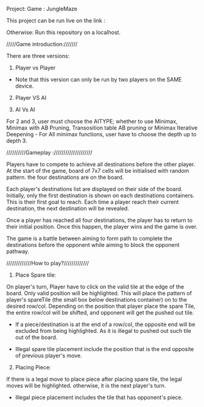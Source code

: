 Project: Game : JungleMaze

This project can be run live on the link :

Otherwise:
Run this repository on a localhost.

/////Game introduction:///////

There are three versions:
1. Player vs Player
 - Note that this version can only be run by two players on the SAME device.

2. Player VS AI

3. AI Vs AI

For 2 and 3, user must choose the AITYPE; whether to use Minimax, Minimax with AB Pruning, Transosition table AB pruning or Minimax Iterative Deepening
    - For All minimax functions, user have to choose the depth up to depth 3.

//////////Gameplay :////////////////////

Players have to compete to achieve all destinations before the other player. At the start of the game, board of 7x7 cells will be initialised with random pattern. the four destinations are on the board. 

Each player's destinations list are displayed on their side of the board. Initially, only the first destination is shown on each destinations containers. This is their first goal to reach. Each time a player reach their current destination, the next destination will be revealed.

Once a player has reached all four destinations, the player has to return to their initial position. Once this happen, the player wins and the game is over. 

The game is a battle between aiming to form path to complete the destinations before the opponent while aiming to block the opponent pathway.

/////////////How to play?/////////////

1. Place Spare tile:

On player's turn, Player have to click on the valid tile at the edge of the board. 
Only valid position will be highlighted. This will place the pattern of player's spareTile (the small box below destinations container) on to the desired row/col. Depending on the position that player place the spare Tile, the entire row/col will be shifted, and opponent will get the pushed out tile. 

- If a piece/destination is at the end of a row/col, the opposite end will be excluded from being highlighted. As it is illegal to pushed out such tile out of the board. 

- Illegal spare tile placement include the position that is the end opposite of previous player's move.


2. Placing Piece:

If there is a legal move to place piece after placing spare tile, the legal moves will be highlighted. otherwise, it is the next player's turn.

- Illegal piece placement includes the tile that has opponent's piece.


